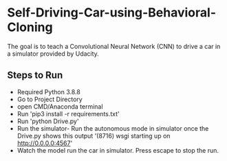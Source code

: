 # Self-Driving-Car-using-Behavioral-Cloning
The goal is to teach a Convolutional Neural Network (CNN) to drive a car in a simulator provided by Udacity.

## Steps to Run
- Required Python 3.8.8
- Go to Project Directory
- open CMD/Anaconda terminal
- Run 'pip3 install -r requirements.txt'
- Run 'python Drive.py'
- Run the simulator​- Run the autonomous mode in simulator once the Drive.py shows this output '(8716) wsgi starting up on http://0.0.0.0:4567'
- Watch the model run the car in simulator. Press escape to stop the run.
